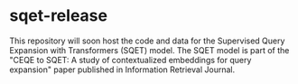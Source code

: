 # sqet-release

This repository will soon host the code and data for the Supervised Query Expansion with Transformers (SQET) model. The SQET model is part of the "CEQE to SQET: A study of contextualized embeddings for query expansion" paper published in Information Retrieval Journal. 
